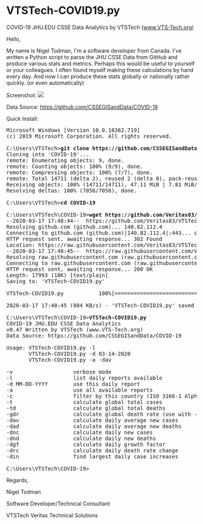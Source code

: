 # VTSTech-COVID19.py
 COVID-19 JHU.EDU CSSE Data Analytics by VTSTech (www.VTS-Tech.org) 

Hello,

My name is Nigel Todman, I'm a software developer from Canada. I've written a Python script to parse the JHU CSSE Data from GitHub and produce various stats and metrics. Perhaps this would be useful to yourself or your colleagues. I often found myself making these calculations by hand every day. And now I can produce these stats globally or nationally rather quickly. (or even automatically)

Screenshot: <img src="https://i.gyazo.com/0efbc40264dae68177287597e8514f11.png">

Data Source: https://github.com/CSSEGISandData/COVID-19

Quick Install:

<pre>
Microsoft Windows [Version 10.0.18362.719]
(c) 2019 Microsoft Corporation. All rights reserved.

C:\Users\VTSTech><b>git clone https://github.com/CSSEGISandData/COVID-19</b>
Cloning into 'COVID-19'...
remote: Enumerating objects: 9, done.
remote: Counting objects: 100% (9/9), done.
remote: Compressing objects: 100% (7/7), done.
remote: Total 14711 (delta 2), reused 2 (delta 0), pack-reused 14702
Receiving objects: 100% (14711/14711), 47.11 MiB | 7.81 MiB/s, done.
Resolving deltas: 100% (7056/7056), done.

C:\Users\VTSTech><b>cd COVID-19</b>

C:\Users\VTSTech\COVID-19><b>wget https://github.com/Veritas83/VTSTech-COVID19.py/raw/master/VTSTech-COVID19.py</b>
--2020-03-17 17:48:44--  https://github.com/Veritas83/VTSTech-COVID19.py/raw/master/VTSTech-COVID19.py
Resolving github.com (github.com)... 140.82.112.4
Connecting to github.com (github.com)|140.82.112.4|:443... connected.
HTTP request sent, awaiting response... 302 Found
Location: https://raw.githubusercontent.com/Veritas83/VTSTech-COVID19.py/master/VTSTech-COVID19.py [following]
--2020-03-17 17:48:45--  https://raw.githubusercontent.com/Veritas83/VTSTech-COVID19.py/master/VTSTech-COVID19.py
Resolving raw.githubusercontent.com (raw.githubusercontent.com)... 151.101.124.133
Connecting to raw.githubusercontent.com (raw.githubusercontent.com)|151.101.124.133|:443... connected.
HTTP request sent, awaiting response... 200 OK
Length: 17993 (18K) [text/plain]
Saving to: 'VTSTech-COVID19.py'

VTSTech-COVID19.py           100%[============================================>]  17.57K  --.-KB/s    in 0.02s

2020-03-17 17:48:45 (804 KB/s) - 'VTSTech-COVID19.py' saved [17993/17993]

C:\Users\VTSTech\COVID-19><b>VTSTech-COVID19.py</b>
COVID-19 JHU.EDU CSSE Data Analytics
v0.47 Written by VTSTech (www.VTS-Tech.org)
Data Source: https://github.com/CSSEGISandData/COVID-19

Usage: VTSTech-COVID19.py -l
       VTSTech-COVID19.py -d 03-14-2020
       VTSTech-COVID19.py -a -dav

-v                   verbose mode
-l                   list daily reports available
-d MM-DD-YYYY        use this daily report
-a                   use all available reports
-c                   filter by this country (ISO 3166-1 Alpha-2)
-t                   calculate global total cases
-td                  calculate global total deaths
-gdr                 calculate global death rate (use with -c for national)
-dav                 calculate daily average new cases
-dad                 calculate daily average new deaths
-dnc                 calculate daily new cases
-dnd                 calculate daily new deaths
-dgf                 calculate daily growth factor
-drc                 calculate daily death rate change
-din                 find largest daily case increases

C:\Users\VTSTech\COVID-19></pre>

Regards,

Nigel Todman

Software Developer/Technical Consultant

VTSTech Veritas Technical Solutions

